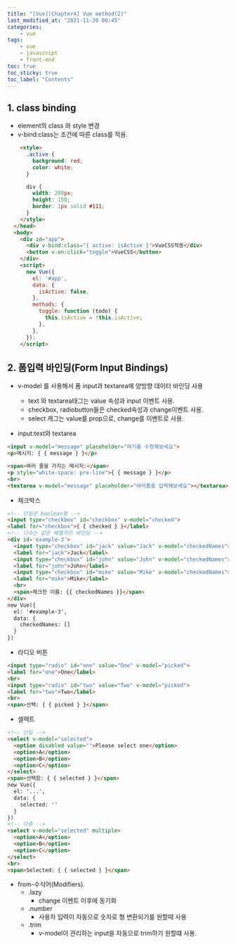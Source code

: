 ```yaml
---
title: "[Vue][Chapter4] Vue method(2)"
last_modified_at: "2021-11-20 00:45"
categories:
    - vue
tags:
    - vue
    - javascript
    - front-end
toc: true
toc_sticky: true
toc_label: "Contents"
---
```


## 1. class binding 
* element의 class 와 style 변경
* v-bind:class는 조건에 따른 class를 적용.
```html
    <style>
      .active {
        background: red;
        color: white;
      }

      div {
        width: 200px;
        height: 150;
        border: 1px solid #111;
      }
    </style>
  </head>
  <body>
    <div id="app">
      <div v-bind:class="{ active: isActive }">VueCSS적용</div>
      <button v-on:click="toggle">VueCSS</button>
    </div>
    <script>
      new Vue({
        el: '#app',
        data: {
          isActive: false,
        },
        methods: {
          toggle: function (todo) {
            this.isActive = !this.isActive;
          },
        },
      });
    </script>
```

## 2. 폼입력 바인딩(Form Input Bindings)
* v-model 를 사용해서 폼 input과 textarea에 양방향 데이터 바인딩 사용
    * text 와 textarea태그는 value 속성과 input 이벤트 사용.
    * checkbox, radiobutton들은 checked속성과 change이벤트 사용.
    * select 캐그는 value를 prop으로, change를 이벤트로 사용.


* input:text와 textarea

```html
<input v-model="message" placeholder="여기를 수정해보세요">
<p>메시지: { { message } }</p>

<span>여러 줄을 가지는 메시지:</span>
<p style="white-space: pre-line">{ { message } }</p>
<br>
<textarea v-model="message" placeholder="여러줄을 입력해보세요"></textarea>

```

* 체크박스 

```html
<!-- 단일은 boolean형 -->
<input type="checkbox" id="checkbox" v-model="checked">
<label for="checkbox">{ { checked } }</label>
<!-- 다수는 같은 배열끼리 바인딩 -->
<div id='example-3'>
  <input type="checkbox" id="jack" value="Jack" v-model="checkedNames">
  <label for="jack">Jack</label>
  <input type="checkbox" id="john" value="John" v-model="checkedNames">
  <label for="john">John</label>
  <input type="checkbox" id="mike" value="Mike" v-model="checkedNames">
  <label for="mike">Mike</label>
  <br>
  <span>체크한 이름: {{ checkedNames }}</span>
</div>
new Vue({
  el: '#example-3',
  data: {
    checkedNames: []
  }
})
```

* 라디오 버튼

```html
<input type="radio" id="one" value="One" v-model="picked">
<label for="one">One</label>
<br>
<input type="radio" id="two" value="Two" v-model="picked">
<label for="two">Two</label>
<br>
<span>선택: { { picked } }</span>
```

* 셀렉트

```html
<!-- 단일 -->
<select v-model="selected">
  <option disabled value="">Please select one</option>
  <option>A</option>
  <option>B</option>
  <option>C</option>
</select>
<span>선택함: { { selected } }</span>
new Vue({
  el: '...',
  data: {
    selected: ''
  }
})
<!-- 다중 -->
<select v-model="selected" multiple>
  <option>A</option>
  <option>B</option>
  <option>C</option>
</select>
<br>
<span>Selected: { { selected } }</span>
```

* from-수식어(Modifiers).
  * .lazy
    * change 이벤트 이후에 동기화
  * .number
    * 사용자 입력이 자동으로 숫자로 형 변환되기를 원할때 사용
  * .trim
    * v-model이 관리하는 input을 자동으로 trim하기 원할떄 사용.